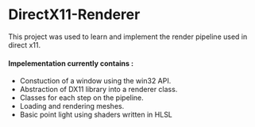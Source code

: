 # DirectX11-Renderer

This project was used to learn and implement the render pipeline used in direct x11.

#### Impelementation currently contains :
- Constuction of a window using the win32 API.
- Abstraction of DX11 library into a renderer class.
- Classes for each step on the pipeline.
- Loading and rendering meshes.
- Basic point light using shaders written in HLSL
